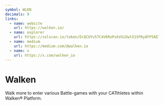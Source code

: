 ```yaml
---
symbol: WLKN
decimals: 9
links:
  - name: website
    url: https://walken.io/
  - name: explorer
    url: https://solscan.io/token/EcQCUYv57C4V6RoPxkVUiDwtX1SP8y8FP5AEToYL8Az
  - name: medium
    url: https://medium.com/@walken.io
  - name: x
    url: https://x.com/walken_io
---
```


# Walken

Walk more to enter various Battle-games with your CATthletes within Walken® Platform.
